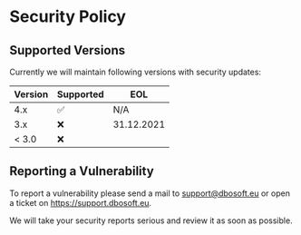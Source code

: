 # Security Policy

## Supported Versions

Currently we will maintain following versions with security updates:

| Version | Supported          | EOL                |
| ------- | ------------------ | ------------------ |
| 4.x     | :white_check_mark: | N/A                |
| 3.x     | :x:                | 31.12.2021         |
| < 3.0   | :x:                |                    |

## Reporting a Vulnerability

To report a vulnerability please send a mail to support@dbosoft.eu or open a ticket on https://support.dbosoft.eu.

We will take your security reports serious and review it as soon as possible.
